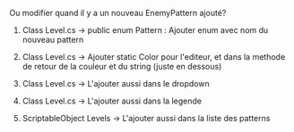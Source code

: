 Ou modifier quand il y a un nouveau EnemyPattern ajouté?

1. Class Level.cs ->
public enum Pattern : Ajouter enum avec nom du nouveau pattern

2. Class Level.cs ->
Ajouter static Color pour l'editeur, et dans la methode de retour de la couleur et du string (juste en dessous)

3. Class Level.cs ->
L'ajouter aussi dans le dropdown

4. Class Level.cs ->
L'ajouter aussi dans la legende

5. ScriptableObject Levels ->
L'ajouter aussi dans la liste des patterns
